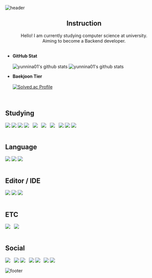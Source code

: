 ![header](https://capsule-render.vercel.app/api?type=waving&color=timeAuto&height=230&section=header&text=TaeHyun's%20GitHub&fontSize=50&fontAlignY=35&desc=Aiming%20for%20developer!&descSize=20&descAlign=58&descAlignY=50)

<div align = center>

## Instruction
Hello! I am currently studying computer science at university. <br>
Aiming to become a Backend developer. <br><br>

</div>

 * **GitHub Stat** <br><br>
![yunnina01's github stats](https://github-readme-stats.vercel.app/api?username=yunnina01&show_icons=true&theme=swift)
![yunnina01's github stats](https://github-readme-stats.vercel.app/api/top-langs/?username=yunnina01&layout=compact&theme=swift)

 * **Baekjoon Tier** <br><br>
[![Solved.ac Profile](http://mazassumnida.wtf/api/v2/generate_badge?boj=yunnina01)](https://solved.ac/yunnina01/)
<br><br><br>

## Studying
<img src="https://img.shields.io/badge/HTML5-E34F26?style=flat&logo=html5&logoColor=white"/></a>
<img src="https://img.shields.io/badge/CSS3-%231572B6.svg?style=flat&logo=css3&logoColor=white"/>
<img src="https://img.shields.io/badge/JavaScript-F7DF1E.svg?&style=flat&logo=JavaScript&logoColor=black"/>
<img src="https://img.shields.io/badge/Go-%2300ADD8.svg?style=flat&logo=go&logoColor=white"/>&nbsp;&nbsp;
<img src="https://img.shields.io/badge/Algorithm-00BCB4?style=flat&logo=The%20Algorithms&logoColor=black"/>&nbsp;&nbsp;
<img src="https://img.shields.io/badge/Spring%20Boot-6DB33F?style=flat&logo=Spring%20Boot&logoColor=white"/>&nbsp;&nbsp;
<img src="https://img.shields.io/badge/Unity-%23000000.svg?style=flat&logo=unity&logoColor=white"/>&nbsp;&nbsp;
<img src="https://img.shields.io/badge/Linux-FCC624?style=flat&logo=linux&logoColor=black"/>
<img src="https://img.shields.io/badge/Ubuntu-E95420?style=flat&logo=ubuntu&logoColor=white"/>
<img src="https://img.shields.io/badge/Android-3DDC84.svg?&style=flat&logo=Android&logoColor=white"/>
<br><br>

## Language
<img src="https://img.shields.io/badge/C-%2300599C.svg?style=flat&logo=c&logoColor=white"/></a>
<img src="https://img.shields.io/badge/JAVA-%23ED8B00.svg?style=flat&logo=openjdk&logoColor=white"/>
<img src="https://img.shields.io/badge/Python-3670A0?style=flat&logo=python&logoColor=ffdd54">
<br><br>

## Editor / IDE
<img src="https://img.shields.io/badge/Visual%20Studio%20Code-007ACC?&style=flat&logo=Visual%20Studio%20Code&logoColor=white"/></a>
<img src="https://img.shields.io/badge/IntelliJ%20IDEA-000000?style=flat&logo=Intellij%20IDEA&logoColor=white"/>
<img src="https://img.shields.io/badge/Android%20Studio-3DDC84?&style=flat&logo=Android%20Studio&logoColor=white"/>
<br><br>

## ETC
<img src="https://img.shields.io/badge/Windows-0078D6?style=flat&logo=windows&logoColor=white"/></a>&nbsp;&nbsp;
<img src="https://img.shields.io/badge/MariaDB-003545?style=flat&logo=mariadb&logoColor=white"/>
<br><br>

## Social
<img src="https://img.shields.io/badge/Gmail-D14836?style=flat&logo=gmail&logoColor=white"/></a>&nbsp;&nbsp;
<img src="https://img.shields.io/badge/KakaoTalk-ffcd00.svg?style=flat&logo=kakaotalk&logoColor=000000"/>
<img src="https://img.shields.io/badge/Discord-%235865F2.svg?style=flat&logo=discord&logoColor=white"/>&nbsp;&nbsp;
<img src="https://img.shields.io/badge/Google%20Meet-00897B?style=flat&logo=google-meet&logoColor=white"/>
<img src="https://img.shields.io/badge/Zoom-2D8CFF?style=flat&logo=zoom&logoColor=white"/>&nbsp;&nbsp;
<img src="https://img.shields.io/badge/YouTube-%23FF0000.svg?style=flat&logo=YouTube&logoColor=white"/>
<img src="https://img.shields.io/badge/Instagram-%23E4405F.svg?style=flat&logo=Instagram&logoColor=white"/>

![footer](https://capsule-render.vercel.app/api?type=waving&color=timeAuto&height=150&section=footer)
